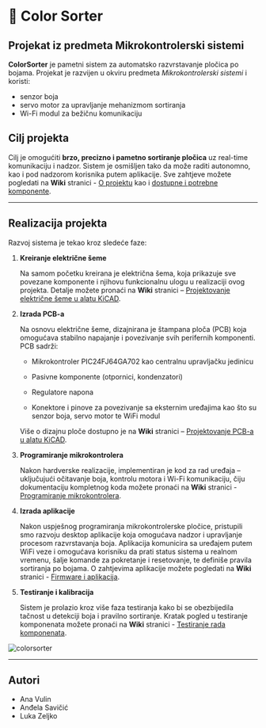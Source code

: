 # 🎨 Color Sorter

## Projekat iz predmeta Mikrokontrolerski sistemi

**ColorSorter** je pametni sistem za automatsko razvrstavanje pločica po bojama. Projekat je razvijen u okviru predmeta *Mikrokontrolerski sistemi* i koristi:
- senzor boja
- servo motor za upravljanje mehanizmom sortiranja
- Wi-Fi modul za bežičnu komunikaciju

## Cilj projekta

Cilj je omogućiti **brzo, precizno i pametno sortiranje pločica** uz real-time komunikaciju i nadzor. Sistem je osmišljen tako da može raditi autonomno, kao i pod nadzorom korisnika putem aplikacije. Sve zahtjeve možete pogledati na **Wiki** stranici - [O projektu](https://github.com/lukavidic/ColorSorter_A/wiki/2.-O-projektu) kao i [dostupne i potrebne komponente](https://github.com/lukavidic/ColorSorter_A/wiki/3.-Dostupne-i-potrebne-komponente).

---

## Realizacija projekta

Razvoj sistema je tekao kroz sledeće faze:

1.  **Kreiranje električne šeme**
   
    Na samom početku kreirana je električna šema, koja prikazuje sve povezane komponente i njihovu funkcionalnu ulogu u realizaciji ovog projekta.
    Detalje možete pronaći na **Wiki** stranici – [Projektovanje električne šeme u alatu KiCAD](https://github.com/lukavidic/ColorSorter_A/wiki/4.-Projektovanje-elektri%C4%8Dne-%C5%A1eme-u-alatu-KiCAD).

2.  **Izrada PCB-a**
   
    Na osnovu električne šeme, dizajnirana je štampana ploča (PCB) koja omogućava stabilno napajanje i povezivanje svih perifernih komponenti.
    PCB sadrži:

      - Mikrokontroler PIC24FJ64GA702 kao centralnu upravljačku jedinicu

      - Pasivne komponente (otpornici, kondenzatori)
  
      - Regulatore napona
  
      - Konektore i pinove za povezivanje sa eksternim uređajima kao što su senzor boja, servo motor te WiFi modul
    
    Više o dizajnu ploče dostupno je na **Wiki** stranici – [Projektovanje PCB-a u alatu KiCAD](https://github.com/lukavidic/ColorSorter_A/wiki/4.-Projektovanje-elektri%C4%8Dne-%C5%A1eme-u-alatu-KiCAD).

3.  **Programiranje mikrokontrolera**
   
    Nakon hardverske realizacije, implementiran je kod za rad uređaja – uključujući očitavanje boja, kontrolu motora i Wi-Fi komunikaciju, čiju dokumentaciju kompletnog koda možete pronaći na **Wiki** stranici - [Programiranje mikrokontrolera](https://github.com/lukavidic/ColorSorter_A/wiki/6.-Programiranje-mikrokontrolera).

4. **Izrada aplikacije**

   Nakon uspješnog programiranja mikrokontrolerske pločice, pristupili smo razvoju desktop aplikacije koja omogućava nadzor i upravljanje procesom razvrstavanja boja. Aplikacija komunicira sa uređajem putem WiFi veze i omogućava korisniku da prati status sistema u realnom vremenu, šalje komande za pokretanje i resetovanje, te definiše pravila sortiranja po bojama. O zahtjevima aplikacije možete pogledati na **Wiki** stranici - [Firmware i aplikacija](https://github.com/lukavidic/ColorSorter_A/wiki/7.-Firmware-i-aplikacija).

5.  **Testiranje i kalibracija**
   
    Sistem je prolazio kroz više faza testiranja kako bi se obezbijedila tačnost u detekciji boja i pravilno sortiranje. Kratak pogled u testiranje komponenata možete pronaći na **Wiki** stranici - [Testiranje rada komponenata](https://github.com/lukavidic/ColorSorter_A/wiki/7.-Testiranje-rada-komponenata).



![colorsorter](https://github.com/user-attachments/assets/27c8654b-a978-4f76-9400-00ed7e32b33c)

---

## Autori
- Ana Vulin  
- Anđela Savičić  
- Luka Zeljko
